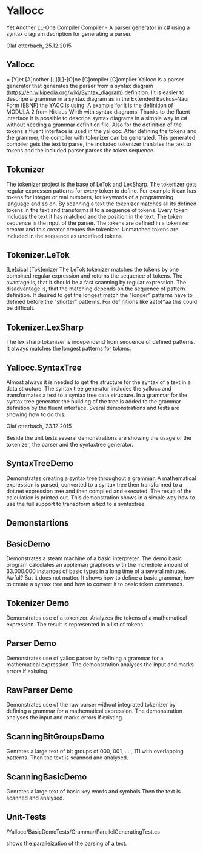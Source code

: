 # Yallocc
Yet Another LL-One Compiler Compiler - A parser generator in c# using a syntax diagram decription for generating a parser. 

Olaf otterbach, 25.12.2015


Yallocc
-------
= [Y]et [A]nother [L][L]-[O]ne [C]ompiler [C]ompiler
Yallocc is a parser generator that generates the parser from a
syntax diagram (https://en.wikipedia.org/wiki/Syntax_diagram) definition.
IIt is easier to descripe a grammar in a syntax diagram as in
the Extended Backus–Naur Form (EBNF) the YACC is using.
A example for it is the definition of MODULA 2 from Niklaus Wirth
with syntax diagrams.
Thanks to the fluent interface it is possible to descripe
syntax diagrams in a simple way in c# without needing a
grammar definition file.
Also for the definition of the tokens a fluent interface is
used in the yallocc.
After defining the tokens and the grammer, the compiler with
tokenizer can be generated.
This generated compiler gets the text to parse, the included
tokenizer tranlates the text to tokens and the included
parser parses the token sequence.

Tokenizer
---------
The tokenizer project is the base of LeTok and LexSharp.
The tokenizer gets regular expressen patterns for every token
to define. For example it can has tokens for integer or
real numbers, for keywords of a programming language and so on.
By scanning a text the tokenizer matches all its
defined tokens in the text and transforms it to a sequence
of tokens. Every token includes the text it has matched
and the position in the text. 
The token sequence is the input of the parser.
The tokens are defined in a tokenizer creator and this
creator creates the tokenizer.
Unmatched tokens are included in the sequence as undefined tokens.

Tokenizer.LeTok
---------------
[Le]xical [Tok]enizer
The LeTok tokenizer matches the tokens by one combined
regular expression and returns the sequence of tokens.
The avantage is, that it should be a fast scanning by
regular expression.
The disadvantage is, that the matching depends on
the sequence of pattern definition.
If desired to get the longest match the "longer"
patterns have to defined before the "shorter" patterns.
For definitions like aa(b)*aa this could be difficult.

Tokenizer.LexSharp
------------------
The lex sharp tokenizer is independend from sequence
of defined patterns. It always matches the longest
patterns for tokens.

Yallocc.SyntaxTree
------------------
Almost always it is needed to get the structure for the syntax of
a text in a data structure. The syntax tree generator includes
the yallocc and transformates a text to a syntax tree data
structure.
In a grammar for the syntax tree generator the building of the tree 
is added to the grammar definition by the fluent interface.
Sveral demonstrations and tests are showing how to do this.

Olaf otterbach, 23.12.2015

Beside the unit tests several demonstrations are showing
the usage of the tokenizer, the parser and the syntaxtree generator.


SyntaxTreeDemo
--------------
Demonstrates creating a syntax tree throughout
a grammar.
A mathematical expression is parsed, converted
to a syntax tree then transformed to a
dot.net expression tree and then compiled and executed.
The result of the calculation is printed out.
This demonstration shows in a simple way how to use 
the full support to transoform a text to a
syntaxtree.


Demonstartions
--------------

BasicDemo
---------
Demonstrates a steam machine of a basic interpreter.
The demo basic program calculates an appleman graphices
with the incredible amount of 33.000.000 instances of
basic types in a long time of a several minutes.
Awful? But it does not matter.
It shows how to define a basic grammar, how
to create a syntax tree and how to convert it to
basic token commands.

Tokenizer Demo
--------------
Demonstrates use of a tokenizer.
Analyzes the tokens of a mathematical expression.
The result is represented in a list of tokens.

Parser Demo
-----------
Demonstrates use of yalloc parser by defining
a grammar for a mathematical expression.
The demonstration analyses the input and
marks errors if existing.

RawParser Demo
--------------
Demonstrates use of the raw parser without
integrated tokenizer by defining
a grammar for a mathematical expression.
The demonstration analyses the input and
marks errors if existing.


ScanningBitGroupsDemo
---------------------
Genrates a large text of bit groups of 000, 001, ... , 111 with
overlapping patterns. Then the text is scanned and analysed.

ScanningBasicDemo
-----------------
Genrates a large text of basic key words and symbols
Then the text is scanned and analysed.

Unit-Tests
----------
/Yallocc/BasicDemoTests/Grammar/ParallelGeneratingTest.cs

shows the paralleization of the parsing of a text.


 
